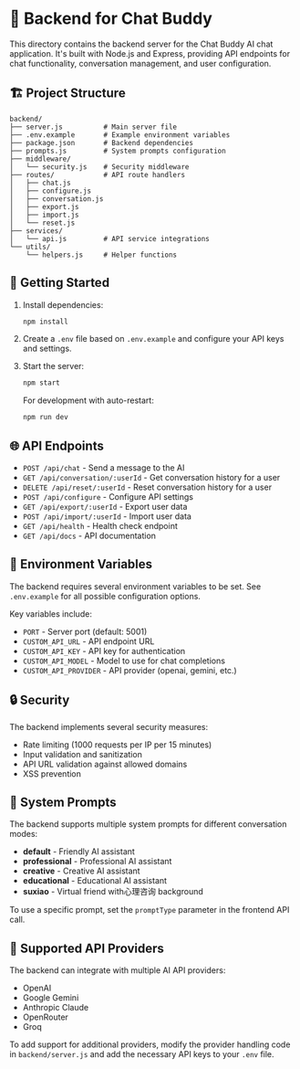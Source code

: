 # 📁 Backend for Chat Buddy

This directory contains the backend server for the Chat Buddy AI chat application. It's built with Node.js and Express, providing API endpoints for chat functionality, conversation management, and user configuration.

## 🏗️ Project Structure

```
backend/
├── server.js          # Main server file
├── .env.example       # Example environment variables
├── package.json       # Backend dependencies
├── prompts.js         # System prompts configuration
├── middleware/
│   └── security.js    # Security middleware
├── routes/            # API route handlers
│   ├── chat.js
│   ├── configure.js
│   ├── conversation.js
│   ├── export.js
│   ├── import.js
│   └── reset.js
├── services/
│   └── api.js         # API service integrations
└── utils/
    └── helpers.js     # Helper functions
```

## 🚀 Getting Started

1. Install dependencies:
   ```bash
   npm install
   ```

2. Create a `.env` file based on `.env.example` and configure your API keys and settings.

3. Start the server:
   ```bash
   npm start
   ```

   For development with auto-restart:
   ```bash
   npm run dev
   ```

## 🌐 API Endpoints

- `POST /api/chat` - Send a message to the AI
- `GET /api/conversation/:userId` - Get conversation history for a user
- `DELETE /api/reset/:userId` - Reset conversation history for a user
- `POST /api/configure` - Configure API settings
- `GET /api/export/:userId` - Export user data
- `POST /api/import/:userId` - Import user data
- `GET /api/health` - Health check endpoint
- `GET /api/docs` - API documentation

## 🔧 Environment Variables

The backend requires several environment variables to be set. See `.env.example` for all possible configuration options.

Key variables include:
- `PORT` - Server port (default: 5001)
- `CUSTOM_API_URL` - API endpoint URL
- `CUSTOM_API_KEY` - API key for authentication
- `CUSTOM_API_MODEL` - Model to use for chat completions
- `CUSTOM_API_PROVIDER` - API provider (openai, gemini, etc.)

## 🔒 Security

The backend implements several security measures:
- Rate limiting (1000 requests per IP per 15 minutes)
- Input validation and sanitization
- API URL validation against allowed domains
- XSS prevention

## 🤖 System Prompts

The backend supports multiple system prompts for different conversation modes:
- **default** - Friendly AI assistant
- **professional** - Professional AI assistant
- **creative** - Creative AI assistant
- **educational** - Educational AI assistant
- **suxiao** - Virtual friend with心理咨询 background

To use a specific prompt, set the `promptType` parameter in the frontend API call.

## 📡 Supported API Providers

The backend can integrate with multiple AI API providers:
- OpenAI
- Google Gemini
- Anthropic Claude
- OpenRouter
- Groq

To add support for additional providers, modify the provider handling code in `backend/server.js` and add the necessary API keys to your `.env` file.